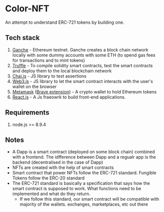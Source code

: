 # Color-NFT
An attempt to understand ERC-721 tokens by building one.

## Tech stack
1. [Ganche](https://trufflesuite.com/ganache/) - Ethereum testnet. Ganche creates a block chain network locally with some dummy accounts with some ETH (to spend gas fees for transactions and to mint tokens)
2. [Truffle](https://trufflesuite.com/truffle/) - To compile solidity smart contracts, test the smart contracts and deploy them to the local blockchain network
3. [Chai.js](https://www.chaijs.com/) - JS library to test assertions
4. [Web3.js](https://web3js.readthedocs.io/) - JS library to let the smart contract interacts with the user's wallet on the browser
5. [Metamask](https://metamask.io/) ([Brave extension](https://chrome.google.com/webstore/detail/metamask/nkbihfbeogaeaoehlefnkodbefgpgknn)) - A crypto wallet to hold Ethereum tokens
6. [React.js](https://reactjs.org/) - A Js fraeowrk to build front-end applications.

## Requirements
1. node.js >= 8.9.4
## Notes

- A Dapp is a smart contract (deployed on some block chain) combined with a frontend. The idfference between Dapp and a regualr app is the backend (decentralised in the case of Dapp)
- NFTs are created with the help of smart contracts
- Smart contract that power NFTs follow the ERC-721 standard. Fungible Tokens follow the ERC-20 standard
- The ERC-721 standard is basically a specification that says how the smart contract is supposed to work. What functions need to be implemented and what do they return.
    - If we follow this standard, our smart contract will be compatible with majority of the wallets. exchanges, marketplaces, etc out there